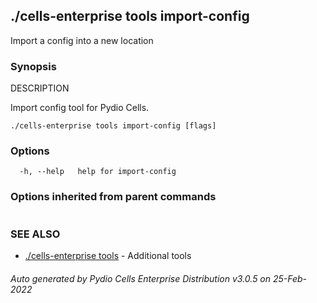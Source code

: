 ## ./cells-enterprise tools import-config

Import a config into a new location

### Synopsis


DESCRIPTION

  Import config tool for Pydio Cells.


```
./cells-enterprise tools import-config [flags]
```

### Options

```
  -h, --help   help for import-config
```

### Options inherited from parent commands

```
```

### SEE ALSO

* [./cells-enterprise tools](./cells-enterprise-tools)	 - Additional tools

###### Auto generated by Pydio Cells Enterprise Distribution v3.0.5 on 25-Feb-2022
